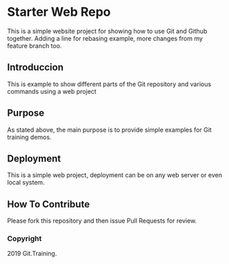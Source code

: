 # Starter Web Repo

This is a simple website project for showing how to use Git and Github together. Adding a line for rebasing example, more changes from my feature branch too.

## Introduccion

This is example to show different parts of the Git repository and various commands using a web project

## Purpose

As stated above, the main purpose is to provide simple examples for Git training demos.

## Deployment

This is a simple web project, deployment can be on any web server or even local system.

## How To Contribute

Please fork this repository and then issue Pull Requests for review.

### Copyright

2019 Git.Training.